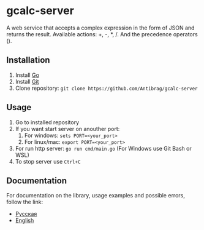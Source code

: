# gcalc-server
A web service that accepts a complex expression in the form of JSON and returns the result. Available actions: +, -, *, /. And the precedence operators ().

## Installation
1. Install [Go](https://go.dev/doc/install)
2. Install [Git](https://git-scm.com/book/en/v2/Getting-Started-Installing-Git)
3. Clone repository: ```git clone https://github.com/Antibrag/gcalc-server```

## Usage
1. Go to installed repository
2. If you want start server on anouther port:
   1. For windows: ```sets PORT=<your_port>```
   2. For linux/mac: ```export PORT=<your_port>```
3. For run http server: ```go run cmd/main.go``` (For Windows use Git Bash or WSL)
4. To stop server use ```Ctrl+C```

## Documentation
For documentation on the library, usage examples and possible errors, follow the link: 
* [Русская](https://github.com/Antibrag/gcalc-server/blob/main/docs/ru/index.md)
* [English](https://github.com/Antibrag/gcalc-server/blob/main/docs/en/index.md)

